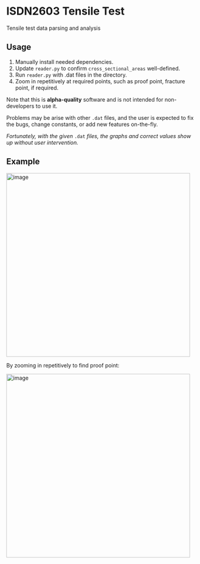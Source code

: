 # ISDN2603 Tensile Test
Tensile test data parsing and analysis

## Usage

1. Manually install needed dependencies.
2. Update `reader.py` to confirm `cross_sectional_areas` well-defined. 
3. Run `reader.py` with .dat files in the directory.
4. Zoom in repetitively at required points, such as proof point, fracture point, if required.

Note that this is **alpha-quality** software and is not intended for non-developers to use it. 

Problems may be arise with other `.dat` files, and the user is expected to fix the bugs, change constants, or add new features on-the-fly. 

_Fortunately, with the given_ `.dat` _files, the graphs and correct values show up without user intervention._

## Example

<img width="483" alt="image" src="https://github.com/evnchn/ISDN2603-Tensile-Test/assets/37951241/a9e11e30-b16f-4371-a0ec-f62b207ed8e4">

By zooming in repetitively to find proof point:

<img width="483" alt="image" src="https://github.com/evnchn/ISDN2603-Tensile-Test/assets/37951241/c1a70c1f-a5e7-4601-9d09-c7926157f755">
